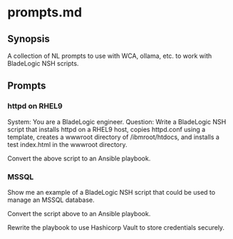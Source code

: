# prompts.md

## Synopsis

A collection of NL prompts to use with WCA, ollama, etc. to work with BladeLogic NSH scripts.

## Prompts

### httpd on RHEL9

System: You are a BladeLogic engineer. Question: Write a BladeLogic NSH script that installs httpd on a RHEL9 host, copies httpd.conf using a template, creates a wwwroot directory of /ibmroot/htdocs, and installs a test index.html in the wwwroot directory.

Convert the above script to an Ansible playbook.

### MSSQL

Show me an example of a BladeLogic NSH script that could be used to manage an MSSQL database.

Convert the script above to an Ansible playbook.

Rewrite the playbook to use Hashicorp Vault to store credentials securely.